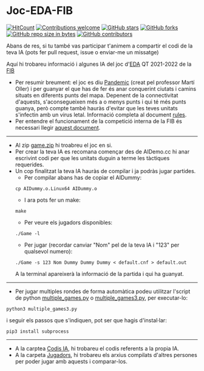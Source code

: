 # Joc-EDA-FIB
[![HitCount](https://hits.dwyl.com/miquelt9/Joc-EDA.svg?style=flat-square&show=unique)](http://hits.dwyl.com/miquelt9/Joc-EDA)
[![Contributions welcome](https://img.shields.io/badge/contributions-welcome-brightgreen.svg?style=flat&show=unique)](/CONTRIBUTING.md)
[![GitHub stars](https://img.shields.io/github/stars/miquelt9/Joc-EDA.svg)](https://GitHub.com/miquelt9/Joc-EDA/stargazers/)
[![GitHub forks](https://img.shields.io/github/forks/miquelt9/Joc-EDA.svg)](https://GitHub.com/miquelt9/Joc-EDA/network/)
[![GitHub repo size in bytes](https://img.shields.io/github/repo-size/miquelt9/Joc-EDA.svg)](https://github.com/miquelt9/Joc-EDA)
[![GitHub contributors](https://img.shields.io/github/contributors/miquelt9/Joc-EDA.svg)](https://GitHub.com/miquelt9/Joc-EDA/graphs/contributors/)

Abans de res, si tu també vas participar t'animem a compartir el codi de la teva IA (pots fer pull request, issue o enviar-me un missatge)

Aquí hi trobareu informació i algunes IA del joc d'[EDA](https://www.cs.upc.edu/eda/) QT 2021-2022 de la [FIB](https://www.fib.upc.edu/)
- Per resumir breument: el joc es diu [Pandemic](https://jutge.org/problems/P41108_en) (creat pel professor Martí Oller) i per guanyar el que has de fer és anar conquerint ciutats i camins situats en diferents punts del mapa. Depenent de la connectivitat d'aquests, s'aconsegueixen més a o menys punts i qui té més punts guanya, però compte també hauràs d'evitar que les teves unitats s'infectin amb un virus letal. Informació completa al document [rules](rules.pdf).
- Per entendre el funcionament de la competició interna de la FIB és necessari llegir [aquest document](joc-cat.pdf).
---
- Al zip [game.zip](game.zip) hi troabreu el joc en si.
- Per crear la teva IA es recomana començar des de AIDemo.cc hi anar escrivint codi per que les unitats duguin a terme les tàctiques requerides.
- Un cop finalitzat la teva IA hauràs de compilar i ja podràs jugar partides.
  - Per compilar abans has de copiar el AIDummy:
  ```
  cp AIDummy.o.Linux64 AIDummy.o
  ```
  - I ara pots fer un make:
  ```
  make
  ```
  - Per veure els jugadors disponibles:
  ```
  ./Game -l
  ```
  - Per jugar (recordar canviar "Nom" pel de la teva IA i "123" per qualsevol numero):
  ```
  ./Game -s 123 Nom Dummy Dummy Dummy < default.cnf > default.out
  ```
  A la terminal apareixerà la informació de la partida i qui ha guanyat.
---
- Per jugar multiples rondes de forma automàtica podeu utilitzar l'script de python [multiple_games.py](multiple_games.py) o [multiple_games3.py](multiple_games3.py), per executar-lo:
```
python3 multiple_games3.py
```
  i seguir els passos que s'indiquen, pot ser que hagis d'instal·lar:
```
pip3 install subprocess
```
---
- A la carptea [Codis IA](Codis%20IA), hi trobareu el codis referents a la propia IA.
- A la carpeta [Jugadors](Jugadors), hi trobareu els arxius compilats d'altres persones per poder jugar amb aquests i comparar-los.
